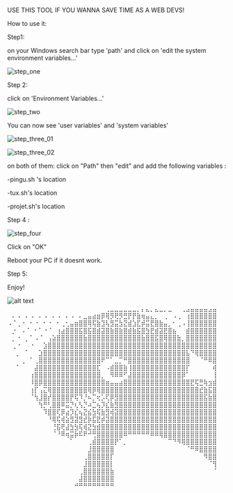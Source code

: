 USE THIS TOOL IF YOU WANNA SAVE TIME AS A WEB DEVS!

How to use it:

Step1:

on your Windows search bar type 'path' and click on 'edit the system environment variables...'

![step_one](https://user-images.githubusercontent.com/104599813/209568577-62a817d9-c556-4007-a3b7-3d4dab0a9aec.png)

Step 2:

click on 'Environment Variables...'

![step_two](https://user-images.githubusercontent.com/104599813/209568617-a8598458-c938-4ac2-9002-69dd51080784.png)


You can now see  'user variables' and 'system variables'

![step_three_01](https://user-images.githubusercontent.com/104599813/209568657-c2f1536f-e4d6-4962-a360-e560cffb5598.png)

![step_three_02](https://user-images.githubusercontent.com/104599813/209568663-ab3e8262-0723-4edb-8cbb-079894eedce3.png)

 on both of them: click on "Path" then "edit" and add the following variables :

-pingu.sh 's location

-tux.sh's location

-projet.sh's location

Step 4 :

![step_four](https://user-images.githubusercontent.com/104599813/209568726-b0dad347-c591-4a0b-9409-af571862645d.png)

Click on "OK"

Reboot your PC if it doesnt work.

Step 5:

Enjoy!

![alt text](https://repository-images.githubusercontent.com/539971186/bdedc478-e31a-4ff0-bbd1-fdc37c721e1f)
⠀⠀⠀⠀⠀⠀⠀⠀⠀⠀⠀⠀⠀⠀⠀⠀⠀⠀⠀⠀⠀⠀⢀⣀⣀⣀⣀⣀⣀⡀⡄⣄⡀⣄⣀⡀⣀⠀⠀⢀⣠⣤⣤⣤⣤⣠⣤
⠀⠄⠠⠀⠄⠠⠀⠄⠠⠀⠄⠠⠀⠄⠠⠀⠄⣀⣤⣴⣶⡿⢿⡻⢟⡻⣛⡟⡟⣷⢶⣤⣄⡀⠀⢀⠀⠠⢀⠀⢰⣿⣿⣿⣿⣿⣿
⠠⠈⢀⠐⠀⠂⠐⠀⠂⠐⠀⠂⢀⢂⣤⣶⣿⣿⢿⢯⣷⣹⢧⣻⣭⣳⣝⣾⣱⣏⡾⣭⣟⣿⣷⣤⡀⠂⢀⠠⢸⣿⣿⣿⣿⣿⣿
⠀⡐⠀⠠⠈⠀⠂⠁⠐⠈⠀⢰⣴⣿⣿⣿⣯⣿⣯⣿⣾⣽⣿⣷⣿⣷⣿⣾⣷⣯⣿⣳⣟⣾⣽⣟⣿⣦⠀⠀⣾⣿⣿⣿⣿⣿⣿
⠀⡀⠐⠀⡀⠁⠠⠈⠀⢠⣵⣿⣿⣿⣿⣿⣿⣷⣿⣿⣿⣿⣿⣿⣿⣿⣿⣿⣿⣿⣷⣿⣿⣯⣿⢿⣿⣿⣷⡀⣿⣿⣿⣿⣿⣿⣿
⠀⢀⠐⠀⠀⠐⠀⠀⣱⣿⣿⣿⣿⣿⣿⣿⣿⣿⣿⣿⣿⣿⣿⣿⣿⣿⣿⣿⣿⣿⣿⣿⣿⣿⣿⣿⣿⣿⣿⣿⣿⣿⣿⣿⣿⣿⣿
⠀⠀⡀⠀⠁⠀⠀⣱⣿⣿⣿⣿⣿⣿⣿⣿⣿⣿⣿⣿⣿⣿⣿⣿⣿⣿⣿⣿⣿⣿⣿⣿⣿⣿⣿⣿⣿⣿⣿⣿⣧⠙⢿⣿⣿⣿⣿
⠀⠀⠀⢀⠀⠁⢀⣿⣿⣿⣿⣿⣿⣿⣿⣿⣿⣿⣿⣿⣿⠟⠉⠁⣀⡉⠛⣿⣿⣿⣿⣿⣿⣿⣿⣿⣿⣿⣿⣿⣿⠀⠀⠈⠛⠿⣿
⠀⠀⠁⠀⠀⠀⣼⣿⣿⣿⣿⣿⣿⣿⣿⣿⣿⣿⣿⣿⣏⠀⠠⣾⣿⣿⣷⢸⣿⣿⣿⣿⣿⣿⣿⣿⣿⣿⣿⣿⡏⠀⠀⠀⠀⠀⢾
⠀⠀⠀⠀⠀⢰⣿⣿⣿⣿⣿⣿⣿⣿⣿⣿⣿⣿⣿⣿⣿⡀⠀⠻⠿⠿⠋⣼⣿⣿⣿⣿⣿⣿⣿⣿⣿⣿⣿⡿⠁⠀⠀⠀⠀⠀⢸
⠀⠀⠀⠀⠀⠸⣿⡿⣿⣿⣿⣿⣿⣿⣿⣿⣿⣿⣿⣿⣿⣿⣶⣤⣤⣴⣿⣿⣿⣿⣿⣿⣿⣿⣿⣿⣿⣿⣿⣿⣿⣟⢯⣛⢷⣲⣾
⠀⠀⠀⠀⠀⢰⡏⢠⣍⢿⣿⣿⣿⣿⣿⣿⣿⣿⢿⡿⢿⣿⣿⣿⣿⣿⣿⣿⣿⣿⣿⣿⣿⣿⣿⣿⣿⣿⣿⣿⣿⣿⣿⣞⣷⣯⣿
⠀⠀⠀⠀⠀⠈⢳⣸⣿⡞⣿⣿⣿⣿⡟⢯⠹⡘⠦⡉⢖⡡⢏⡿⣻⣿⣿⣿⣿⣿⣿⣿⣿⣿⣿⣿⣿⣿⣿⣿⣿⣿⣿⣿⣯⣷⣿
⠀⠀⠀⠀⠀⠀⠀⢳⡛⢃⣿⣿⠿⣭⡙⢆⢣⡙⠴⣉⢦⡹⣎⣷⣻⣿⣿⣿⣿⣿⣿⣿⣿⣿⣿⣿⣿⣿⣿⣿⣿⣿⣿⣿⣿⣿⣿
⠀⠀⠀⠀⠀⠀⠀⠀⠹⣿⣿⢏⡿⣴⡹⣎⢦⣝⣮⣳⢯⣷⣻⢾⣽⣿⣿⣿⣿⣿⣿⣿⣿⣿⣿⣿⣿⣿⣿⣿⣿⣿⣿⣿⣿⣿⣿
⠀⠀⠀⠀⠀⠀⠀⠀⠀⠘⢿⢯⢾⣵⣻⣽⣻⣞⡷⣯⣟⡾⣽⣿⣿⣿⣿⣿⣿⣿⣿⣿⣿⣿⣿⣿⣿⣿⣿⣿⣿⣿⣿⣿⣿⣿⣿
⠀⠀⠀⠀⠀⠀⠀⠀⠀⠀⢘⣯⢟⣼⣳⣳⢯⢾⣝⣳⣾⣿⣿⣿⣿⣿⣿⣿⣿⣿⣿⣿⣿⣿⣿⣿⣿⣿⣿⣿⣿⣿⣿⣿⣿⣿⣿
⠀⠀⠀⠀⠀⠀⠀⠀⠀⠀⠈⠘⠿⢶⣭⡷⠯⠟⠚⢛⣿⣿⣿⣿⣿⣿⠿⠛⠛⠛⠛⠛⠿⠿⢿⣿⣿⣿⣿⣿⣿⣿⣿⣿⣿⣿⣿
⠀⠀⠀⠀⠀⠀⠀⠀⠀⠀⠀⠀⠀⠀⠁⠀⠀⠀⢀⣾⣿⣿⣿⣿⡟⠁⡀⠀⠀⠀⠀⠀⠀⠀⠀⠀⠉⠙⠻⢿⣿⣿⣿⣿⣿⣿⣿
⠀⠀⠀⠀⠀⠀⠀⠀⠀⠀⠀⠀⠀⠀⠀⠀⠀⠀⣸⣿⣿⣿⣿⣿⠀⠀⠀⠀⠀⠀⠀⠀⠀⠀⠀⠀⠀⠀⠀⠀⠈⠛⠿⣿⣿⣿⣿
⠀⠀⠀⠀⠀⠀⠀⠀⠀⠀⠀⠀⠀⠀⠀⠀⠀⢀⣿⣿⣿⣿⣿⡏⠀⠀⠀⠀⠀⠀⠀⠀⠀⠀⠀⠀⠀⠀⠀⠀⠀⠀⠀⠀⠻⣿⣿
⠀⠀⠀⠀⠀⠀⠀⠀⠀⠀⠀⠀⠀⠀⠀⠀⠀⣸⣿⣿⣿⣿⣿⡇⠀⠀⠀⠀⠀⠀⠀⠀⠀⠀⠀⠀⠀⠀⠀⠀⠀⠀⠀⠀⠀⠈⢻
⠀⠀⠀⠀⠀⠀⠀⠀⠀⠀⠀⠀⠀⠀⠀⠀⢀⣿⣿⣿⣿⣿⣿⣷⠀⠀⠀⠀⠀⠀⠀⠀⠀⠀⠀⠀⠀⠀⠀⠀⠀⠀⠀⠀⠀⠀⠈
⠀⠀⠀⠀⠀⠀⠀⠀⠀⠀⠀⠀⠀⠀⠀⠀⣼⣿⣿⣿⣿⣿⣿⣿⠀⠀⠀⠀⠀⠀⠀⠀⠀⠀⠀⠀⠀⠀⠀⠀⠀⠀⠀⠀⠀⠀⠀
⠀⠀⠀⠀⠀⠀⠀⠀⠀⠀⠀⠀⠀⠀⠀⠚⠛⠛⠛⠛⠛⠛⠛⠛⠀⠀⠀⠀⠀⠀⠀⠀⠀⠀⠀⠀⠀⠀⠀⠀⠀⠀⠀⠀⠀⠀⠀
